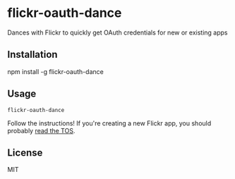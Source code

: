 # flickr-oauth-dance

Dances with Flickr to quickly get OAuth credentials for new or existing apps

## Installation

npm install -g flickr-oauth-dance

## Usage

```
flickr-oauth-dance
```

Follow the instructions! If you're creating a new Flickr app, you should probably [read the TOS](https://www.flickr.com/services/api/tos/).

## License

MIT